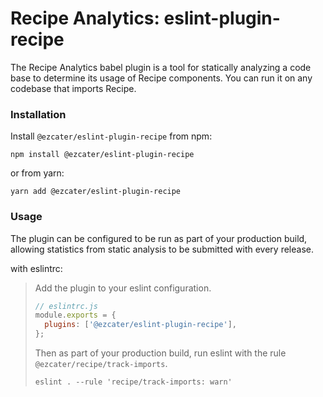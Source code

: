 # Recipe Analytics: eslint-plugin-recipe

The Recipe Analytics babel plugin is a tool for statically analyzing a code base to determine its usage of Recipe components. You can run it on any codebase that imports Recipe.

### Installation

Install `@ezcater/eslint-plugin-recipe` from npm:

```term
npm install @ezcater/eslint-plugin-recipe
```
or from yarn:
```term
yarn add @ezcater/eslint-plugin-recipe
```

### Usage

The plugin can be configured to be run as part of your production build, allowing statistics from static analysis to be submitted with every release.

with eslintrc:

> Add the plugin to your eslint configuration.
>
> ```js
> // eslintrc.js
> module.exports = {
>   plugins: ['@ezcater/eslint-plugin-recipe'],
> };
> ```
>
> Then as part of your production build, run eslint with the rule `@ezcater/recipe/track-imports`.
>
> ```term
> eslint . --rule 'recipe/track-imports: warn'
> ```
